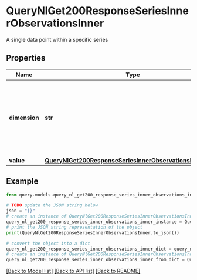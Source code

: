 # QueryNlGet200ResponseSeriesInnerObservationsInner

A single data point within a specific series

## Properties

Name | Type | Description | Notes
------------ | ------------- | ------------- | -------------
**dimension** | **str** | The dimension/axis value (timestamp for time series, category for categorical data, x-value for scatter plots, etc.) | 
**value** | [**QueryNlGet200ResponseSeriesInnerObservationsInnerValue**](QueryNlGet200ResponseSeriesInnerObservationsInnerValue.md) |  | 

## Example

```python
from qoery.models.query_nl_get200_response_series_inner_observations_inner import QueryNlGet200ResponseSeriesInnerObservationsInner

# TODO update the JSON string below
json = "{}"
# create an instance of QueryNlGet200ResponseSeriesInnerObservationsInner from a JSON string
query_nl_get200_response_series_inner_observations_inner_instance = QueryNlGet200ResponseSeriesInnerObservationsInner.from_json(json)
# print the JSON string representation of the object
print(QueryNlGet200ResponseSeriesInnerObservationsInner.to_json())

# convert the object into a dict
query_nl_get200_response_series_inner_observations_inner_dict = query_nl_get200_response_series_inner_observations_inner_instance.to_dict()
# create an instance of QueryNlGet200ResponseSeriesInnerObservationsInner from a dict
query_nl_get200_response_series_inner_observations_inner_from_dict = QueryNlGet200ResponseSeriesInnerObservationsInner.from_dict(query_nl_get200_response_series_inner_observations_inner_dict)
```
[[Back to Model list]](../README.md#documentation-for-models) [[Back to API list]](../README.md#documentation-for-api-endpoints) [[Back to README]](../README.md)


